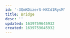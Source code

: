```yaml
---
id: '-3QmKDizerS-HXCd1RysM'
title: Bridge
desc: ''
updated: 1639759645932
created: 1639759645932
---
```



